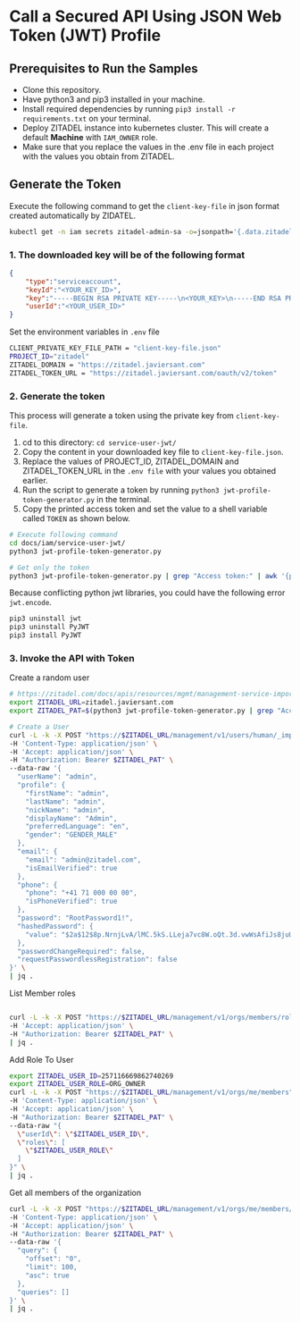 # Call a Secured API Using JSON Web Token (JWT) Profile

## Prerequisites to Run the Samples

- Clone this repository.
- Have python3 and pip3 installed in your machine.
- Install required dependencies by running `pip3 install -r requirements.txt` on your terminal.
- Deploy ZITADEL instance into kubernetes cluster. This will create a default **Machine** with `IAM_OWNER` role.
- Make sure that you replace the values in the .env file in each project with the values you obtain from ZITADEL.

## Generate the Token

Execute the following command to get the `client-key-file` in json format created automatically by ZIDATEL.

```bash
kubectl get -n iam secrets zitadel-admin-sa -o=jsonpath='{.data.zitadel-admin-sa\.json}' | base64 --decode | jq . > docs/iam/service-user-jwt/client-key-file.json
```

### 1. The downloaded key will be of the following format

```json
{
    "type":"serviceaccount",
    "keyId":"<YOUR_KEY_ID>",
    "key":"-----BEGIN RSA PRIVATE KEY-----\n<YOUR_KEY>\n-----END RSA PRIVATE KEY-----\n",
    "userId":"<YOUR_USER_ID>"
}
```

Set the environment variables in `.env` file

```bash
CLIENT_PRIVATE_KEY_FILE_PATH = "client-key-file.json"
PROJECT_ID="zitadel"
ZITADEL_DOMAIN = "https://zitadel.javiersant.com"
ZITADEL_TOKEN_URL = "https://zitadel.javiersant.com/oauth/v2/token"
```

### 2. Generate the token

This process will generate a token using the private key from `client-key-file`.

1. cd to this directory: `cd service-user-jwt/`
2. Copy the content in your downloaded key file to `client-key-file.json`.
3. Replace the values of PROJECT_ID, ZITADEL_DOMAIN and ZITADEL_TOKEN_URL in the `.env file` with your values you obtained earlier.
4. Run the script to generate a token by running `python3 jwt-profile-token-generator.py` in the terminal.
5. Copy the printed access token and set the value to a shell variable called `TOKEN` as shown below.

```bash
# Execute following command
cd docs/iam/service-user-jwt/
python3 jwt-profile-token-generator.py

# Get only the token
python3 jwt-profile-token-generator.py | grep "Access token:" | awk '{print $3}'
```

Because conflicting python jwt libraries, you could have the following error `jwt.encode`.

```bash
pip3 uninstall jwt
pip3 uninstall PyJWT
pip3 install PyJWT
```

### 3. Invoke the API with Token

Create a random user

```bash
# https://zitadel.com/docs/apis/resources/mgmt/management-service-import-human-user
export ZITADEL_URL=zitadel.javiersant.com
export ZITADEL_PAT=$(python3 jwt-profile-token-generator.py | grep "Access token:" | awk '{print $3}')

# Create a User
curl -L -k -X POST "https://$ZITADEL_URL/management/v1/users/human/_import" \
-H 'Content-Type: application/json' \
-H 'Accept: application/json' \
-H "Authorization: Bearer $ZITADEL_PAT" \
--data-raw '{
  "userName": "admin",
  "profile": {
    "firstName": "admin",
    "lastName": "admin",
    "nickName": "admin",
    "displayName": "Admin",
    "preferredLanguage": "en",
    "gender": "GENDER_MALE"
  },
  "email": {
    "email": "admin@zitadel.com",
    "isEmailVerified": true
  },
  "phone": {
    "phone": "+41 71 000 00 00",
    "isPhoneVerified": true
  },
  "password": "RootPassword1!",
  "hashedPassword": {
    "value": "$2a$12$8p.NrnjLvA/lMC.5kS.LLeja7vc8W.oQt.3d.vwWsAfiJs8juUMiy"
  },
  "passwordChangeRequired": false,
  "requestPasswordlessRegistration": false
}' \
| jq .
```

List Member roles

```bash

curl -L -k -X POST "https://$ZITADEL_URL/management/v1/orgs/members/roles/_search" \
-H 'Accept: application/json' \
-H "Authorization: Bearer $ZITADEL_PAT" \
| jq .
```

Add Role To User

```bash
export ZITADEL_USER_ID=257116669862740269
export ZITADEL_USER_ROLE=ORG_OWNER
curl -L -k -X POST "https://$ZITADEL_URL/management/v1/orgs/me/members" \
-H 'Content-Type: application/json' \
-H 'Accept: application/json' \
-H "Authorization: Bearer $ZITADEL_PAT" \
--data-raw "{
  \"userId\": \"$ZITADEL_USER_ID\",
  \"roles\": [
    \"$ZITADEL_USER_ROLE\"
  ]
}" \
| jq .
```

Get all members of the organization

```bash
curl -L -k -X POST "https://$ZITADEL_URL/management/v1/orgs/me/members/_search" \
-H 'Content-Type: application/json' \
-H 'Accept: application/json' \
-H "Authorization: Bearer $ZITADEL_PAT" \
--data-raw '{
  "query": {
    "offset": "0",
    "limit": 100,
    "asc": true
  },
  "queries": []
}' \
| jq .
```
